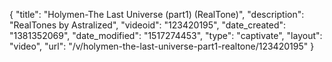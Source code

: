 {
    "title": "Holymen-The Last Universe (part1) (RealTone)",
    "description": "RealTones by Astralized",
    "videoid": "123420195",
    "date_created": "1381352069",
    "date_modified": "1517274453",
    "type": "captivate",
    "layout": "video",
    "url": "\/v\/holymen-the-last-universe-part1-realtone\/123420195"
}